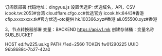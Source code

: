 订阅器部署
代码地址：dingyue.js
设置优选IP: 优选域名，API，CSV
icook.tw:2053#台湾
cloudflare.cfgo.cc#优选官方
icook.hk:8443#香港
cfip.xxxxxxxx.tk#官方优选-otc提供
hk.100366.xyz#香港
ali.055500.xyz#香港

3，节点转换器部署
变量：BACKEND https://api.v1.mk
创建存储桶：变量名称SUB_BUCKET

HOST
ed.fw225.us.kg
PATH
/?ed=2560
TOKEN
fw01290225
UUID
96b8688c-7b27-42a0
